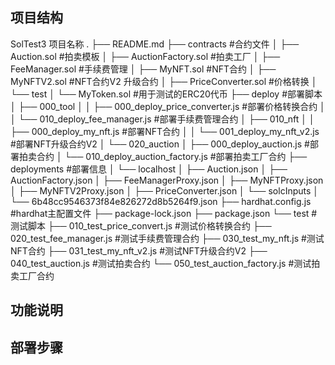 ## 项目结构
SolTest3 项目名称
.
├── README.md
├── contracts  #合约文件
│   ├── Auction.sol  #拍卖模板
│   ├── AuctionFactory.sol  #拍卖工厂
│   ├── FeeManager.sol      #手续费管理
│   ├── MyNFT.sol           #NFT合约
│   ├── MyNFTV2.sol         #NFT合约V2  升级合约
│   ├── PriceConverter.sol  #价格转换
│   └── test
│       └── MyToken.sol     #用于测试的ERC20代币
├── deploy  #部署脚本
│   ├── 000_tool
│   │   ├── 000_deploy_price_converter.js  #部署价格转换合约
│   │   └── 010_deploy_fee_manager.js      #部署手续费管理合约
│   ├── 010_nft
│   │   ├── 000_deploy_my_nft.js           #部署NFT合约
│   │   └── 001_deploy_my_nft_v2.js        #部署NFT升级合约V2
│   └── 020_auction
│       ├── 000_deploy_auction.js          #部署拍卖合约
│       └── 010_deploy_auction_factory.js  #部署拍卖工厂合约
├── deployments  #部署信息
│   └── localhost
│       ├── Auction.json
│       ├── AuctionFactory.json
│       ├── FeeManagerProxy.json
│       ├── MyNFTProxy.json
│       ├── MyNFTV2Proxy.json
│       ├── PriceConverter.json
│       └── solcInputs
│           └── 6b48cc9546373f84e826272d8b5264f9.json
├── hardhat.config.js #hardhat主配置文件
├── package-lock.json
├── package.json
└── test  #测试脚本
    ├── 010_test_price_convert.js  #测试价格转换合约
    ├── 020_test_fee_manager.js    #测试手续费管理合约
    ├── 030_test_my_nft.js         #测试NFT合约
    ├── 031_test_my_nft_v2.js      #测试NFT升级合约V2
    ├── 040_test_auction.js        #测试拍卖合约
    └── 050_test_auction_factory.js #测试拍卖工厂合约


## 功能说明


## 部署步骤

